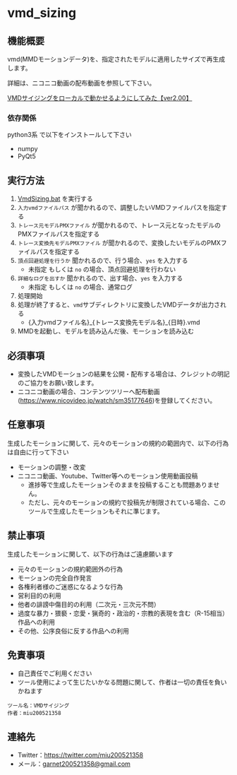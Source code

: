 # vmd_sizing

## 機能概要

vmd(MMDモーションデータ)を、指定されたモデルに適用したサイズで再生成します。

詳細は、ニコニコ動画の配布動画を参照して下さい。

[VMDサイジングをローカルで動かせるようにしてみた【ver2.00】](https://www.nicovideo.jp/watch/sm35177646)

### 依存関係

python3系 で以下をインストールして下さい

- numpy
- PyQt5

## 実行方法

1. [VmdSizing.bat](VmdSizing.bat) を実行する
1. `入力vmdファイルパス` が聞かれるので、調整したいVMDファイルパスを指定する
1. `トレース元モデルPMXファイル` が聞かれるので、トレース元となったモデルのPMXファイルパスを指定する
1. `トレース変換先モデルPMXファイル` が聞かれるので、変換したいモデルのPMXファイルパスを指定する
1. `頂点回避処理を行うか` 聞かれるので、行う場合、`yes` を入力する
    - 未指定 もしくは `no` の場合、頂点回避処理を行わない
1. `詳細なログを出すか` 聞かれるので、出す場合、`yes` を入力する
    - 未指定 もしくは `no` の場合、通常ログ
1. 処理開始
1. 処理が終了すると、`vmd`サブディレクトリに変換したVMDデータが出力される
	- {入力vmdファイル名}\_{トレース変換先モデル名}\_{日時}.vmd
1. MMDを起動し、モデルを読み込んだ後、モーションを読み込む

## 必須事項

 - 変換したVMDモーションの結果を公開・配布する場合は、クレジットの明記のご協力をお願い致します。
 - ニコニコ動画の場合、コンテンツツリーへ配布動画(https://www.nicovideo.jp/watch/sm35177646)を登録してください。
 

## 任意事項

生成したモーションに関して、元々のモーションの規約の範囲内で、以下の行為は自由に行って下さい

 - モーションの調整・改変
 - ニコニコ動画、Youtube、Twitter等へのモーション使用動画投稿
	 - 進捗等で生成したモーションそのままを投稿することも問題ありません。
	 - ただし、元々のモーションの規約で投稿先が制限されている場合、このツールで生成したモーションもそれに準じます。

## 禁止事項
生成したモーションに関して、以下の行為はご遠慮願います

 - 元々のモーションの規約範囲外の行為
 - モーションの完全自作発言
 - 各権利者様のご迷惑になるような行為
 - 営利目的の利用
 - 他者の誹謗中傷目的の利用（二次元・三次元不問）
 - 過度な暴力・猥褻・恋愛・猟奇的・政治的・宗教的表現を含む（R-15相当）作品への利用
 - その他、公序良俗に反する作品への利用

## 免責事項
 - 自己責任でご利用ください
 - ツール使用によって生じたいかなる問題に関して、作者は一切の責任を負いかねます

```
ツール名：VMDサイジング
作者：miu200521358
```

## 連絡先
 - Twitter：https://twitter.com/miu200521358
 - メール：garnet200521358@gmail.com
